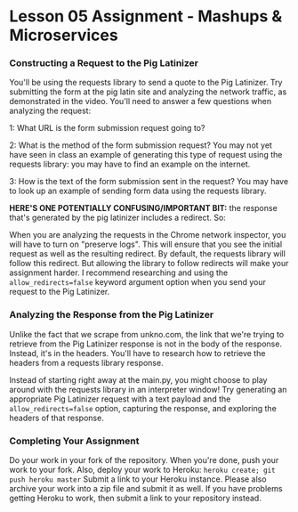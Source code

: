 # Lesson 05 Assignment - Mashups & Microservices

### Constructing a Request to the Pig Latinizer
You'll be using the requests library to send a quote to the Pig Latinizer. Try submitting the form at the pig latin site and analyzing the network traffic, as demonstrated in the video. You'll need to answer a few questions when analyzing the request:

1: What URL is the form submission request going to?

2: What is the method of the form submission request? You may not yet have seen in class an example of generating this type of request using the requests library: you may have to find an example on the internet.

3: How is the text of the form submission sent in the request? You may have to look up an example of sending form data using the requests library.

**HERE'S ONE POTENTIALLY CONFUSING/IMPORTANT BIT:** the response that's generated by the pig latinizer includes a redirect. So:

When you are analyzing the requests in the Chrome network inspector, you will have to turn on "preserve logs". This will ensure that you see the initial request as well as the resulting redirect.
By default, the requests library will follow this redirect. But allowing the library to follow redirects will make your assignment harder. I recommend researching and using the `allow_redirects=false` keyword argument option when you send your request to the Pig Latinizer.

### Analyzing the Response from the Pig Latinizer
Unlike the fact that we scrape from unkno.com, the link that we're trying to retrieve from the Pig Latinizer response is not in the body of the response. Instead, it's in the headers. You'll have to research how to retrieve the headers from a requests library response.

Instead of starting right away at the main.py, you might choose to play around with the requests library in an interpreter window! Try generating an appropriate Pig Latinizer request with a text payload and the `allow_redirects=false` option, capturing the response, and exploring the headers of that response.

### Completing Your Assignment
Do your work in your fork of the repository.
When you're done, push your work to your fork.
Also, deploy your work to Heroku: `heroku create; git push heroku master`
Submit a link to your Heroku instance.
Please also archive your work into a zip file and submit it as well.
If you have problems getting Heroku to work, then submit a link to your repository instead.
